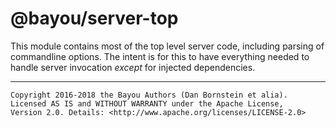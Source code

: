 @bayou/server-top
=================

This module contains most of the top level server code, including parsing of
commandline options. The intent is for this to have everything needed to
handle server invocation _except_ for injected dependencies.

- - - - - - - - - -

```
Copyright 2016-2018 the Bayou Authors (Dan Bornstein et alia).
Licensed AS IS and WITHOUT WARRANTY under the Apache License,
Version 2.0. Details: <http://www.apache.org/licenses/LICENSE-2.0>
```
